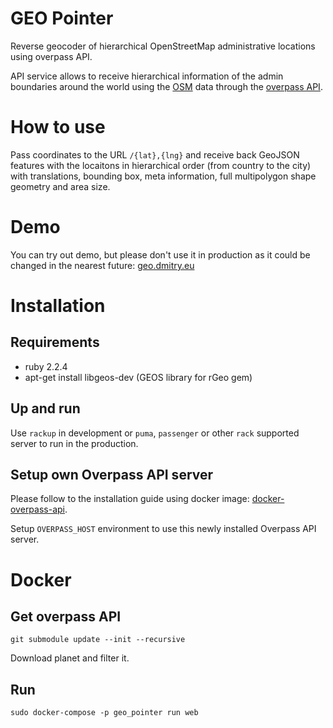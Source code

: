 # GEO Pointer

Reverse geocoder of hierarchical OpenStreetMap administrative locations using overpass API.

API service allows to receive hierarchical information of the admin boundaries around the world using the [OSM](http://www.openstreetmap.com/) data through the [overpass API](http://wiki.openstreetmap.org/wiki/Overpass_API).

# How to use

Pass coordinates to the URL `/{lat},{lng}` and receive back GeoJSON features with the locaitons in hierarchical order (from country to the city) with translations, bounding box, meta information, full multipolygon shape geometry and area size.

# Demo

You can try out demo, but please don't use it in production as it could be changed in the nearest future:
[geo.dmitry.eu](http://geo.dmitry.eu/)

# Installation

## Requirements

- ruby 2.2.4
- apt-get install libgeos-dev (GEOS library for rGeo gem)

## Up and run

Use `rackup` in development or `puma`, `passenger` or other `rack` supported server to run in the production.

## Setup own Overpass API server

Please follow to the installation guide using docker image: [docker-overpass-api](https://github.com/dmitry/docker-overpass-api).

Setup `OVERPASS_HOST` environment to use this newly installed Overpass API server.

# Docker

## Get overpass API

```
git submodule update --init --recursive
```

Download planet and filter it.

## Run

```
sudo docker-compose -p geo_pointer run web
```
